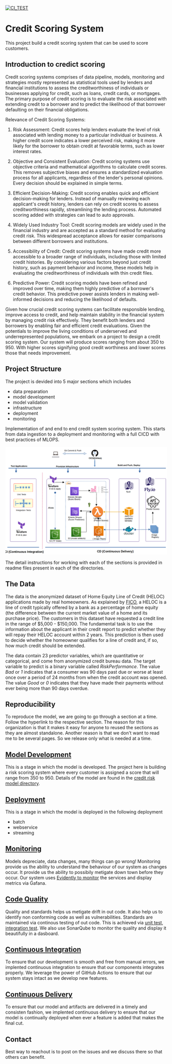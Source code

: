 [![CI_TEST](https://github.com/jnsofini/reliable-credit-scoring-system/actions/workflows/ci-tests.yml/badge.svg?branch=main)](https://github.com/jnsofini/reliable-credit-scoring-system/.github/workflows/ci-tests.yml/)

# Credit Scoring System

This project build a credit scoring system that can be used to score customers.

## Introduction to credict scoring

Credit scoring systems comprises of data pipeline, models, monitoring and strategies mostly represented as statistical tools used by lenders and financial institutions to assess the creditworthiness of individuals or businesses applying for credit, such as loans, credit cards, or mortgages. The primary purpose of credit scoring is to evaluate the risk associated with extending credit to a borrower and to predict the likelihood of that borrower defaulting on their financial obligations.

Relevance of Credit Scoring Systems:

1. Risk Assessment: Credit scores help lenders evaluate the level of risk associated with lending money to a particular individual or business. A higher credit score indicates a lower perceived risk, making it more likely for the borrower to obtain credit at favorable terms, such as lower interest rates.

2. Objective and Consistent Evaluation: Credit scoring systems use objective criteria and mathematical algorithms to calculate credit scores. This removes subjective biases and ensures a standardized evaluation process for all applicants, regardless of the lender's personal opinions. Every decision should be explained in simple terms.

3. Efficient Decision-Making: Credit scoring enables quick and efficient decision-making for lenders. Instead of manually reviewing each applicant's credit history, lenders can rely on credit scores to assess creditworthiness rapidly, streamlining the lending process. Automated scoring added with strategies can lead to auto approvals.

4. Widely Used Industry Tool: Credit scoring models are widely used in the financial industry and are accepted as a standard method for evaluating credit risk. This widespread acceptance allows for easier comparisons between different borrowers and institutions.

5. Accessibility of Credit: Credit scoring systems have made credit more accessible to a broader range of individuals, including those with limited credit histories. By considering various factors beyond just credit history, such as payment behavior and income, these models help in evaluating the creditworthiness of individuals with thin credit files.

6. Predictive Power: Credit scoring models have been refined and improved over time, making them highly predictive of a borrower's credit behavior. This predictive power assists lenders in making well-informed decisions and reducing the likelihood of defaults.

Given how crucial credit scoring systems can facilitate responsible lending, improve access to credit, and help maintain stability in the financial system by managing credit risk effectively. They benefit both lenders and borrowers by enabling fair and efficient credit evaluations. Given the potentials to improve the living conditions of underserved and underrepresented populations, we embark on a project to design a credit scoring system. Our system will produce scores ranging from about 350  to 950. With higher scores signifying good credit worthiness and lower scores those that needs improvement.

## Project Structure

The project is devided into 5 major sections which includes

- data preparation
- model development
- model validation
- infrastructure
- deployment
- monitoring

Implementation of and end to end credit system scoring system. This starts from data ingestion to a deployment and monitoring with a full CICD with best practices of MLOPS. 

![CICD](docs/image/rcss.png)

The detail instructions for working with each of the sections is provided in readme files present in each of the directories.

## The Data

The data is the anonymized dataset of Home Equity Line of Credit (HELOC) applications made by real homeowners. As explained by [FICO](https://community.fico.com/s/explainable-machine-learning-challenge?tabset-158d9=3), a HELOC is a line of credit typically offered by a bank as a percentage of home equity (the difference between the current market value of a home and its purchase price). The customers in this dataset have requested a credit line in the range of $5,000 - $150,000. The fundamental task is to use the information about the applicant in their credit report to predict whether they will repay their HELOC account within 2 years. This prediction is then used to decide whether the homeowner qualifies for a line of credit and, if so, how much credit should be extended.

The data contain 23 predictor variables, which are quantitative or categorical, and come from anonymized credit bureau data. The target variable to predict is a binary variable called _RiskPerformance_. The value _Bad_ or _1_  indicates that a consumer was 90 days past due or worse at least once over a period of 24 months from when the credit account was opened. The value _Good_ or _0_ indicates that they have made their payments without ever being more than 90 days overdue.

## Reproducibility

To reproduce the model, we are going to go through a section at a time. Follow the hyperlink to the respective section. The reason for this organization is that it makes it easy for anyone to reused the sections as they are almost standalone. Another reason is that we don't want to read me to be several pages. So we release only what is needed at a time.

## [Model Development](credit-risk-model)

This is a stage in which the model is developed. The project here is building a risk scoring system where every customer is assigned a score that will range from 350 to 950. Details of the model are found in the [credit risk model directory](credit-risk-model).

## [Deployment](deployment)

This is a stage in which the model is deployed in the following deployment

- batch
- webservice
- streaming

## [Monitoring](monitoring)

Models depreciate, data changes, many things can go wrong! Monitoring provide us the ability to understand the behaviour of our system as changes occur. It provide us the ability to possibily metigate down town before they occur. Our system uses [Evidently to monitor](monitoring) the services and display metrics via Gafana.

## [Code Quality](automation/integration-test)

Quality and standards helps us metigate drift in out code. It also help us to identify non conforming code as well as vulnerabilities. Standards are maintained via continous testing of out code. This is achieved via [unit test](automation/tests/), [integration test](automation/integration-test). We also use SonarQube to monitor the quality and display it beautifully in a dasboard.

## [Continuous Integration](.github/actions/ci-test.yaml)

To ensure that our development is smooth and free from manual errors, we implented continuous integration to ensure that our components integrates properly. We leverage the power of GitHub Actions to ensure that our system stays intact as we develop new features.

## [Continuous Delivery](.github/actions/cd-deploy.yaml)

To ensure that our model and artifacts are delivered in a timely and consisten fashion, we implented continuous delivery to ensure that our model is continually deployed when ever a feature is added that makes the final cut.

## Contact

Best way to reachout is to post on the issues and we discuss there so that others can benefit.
